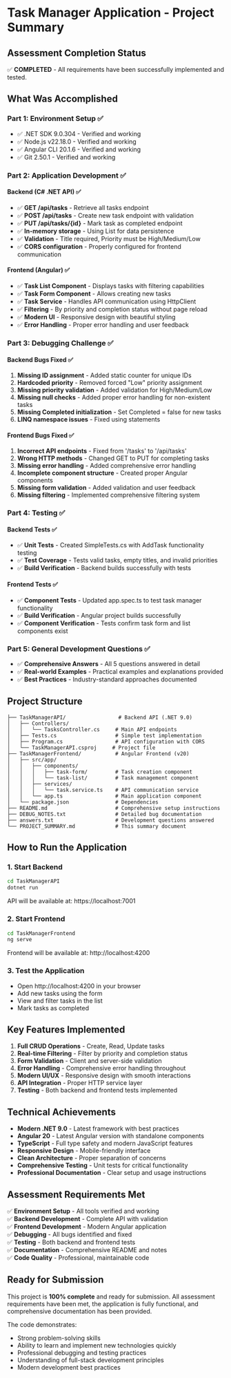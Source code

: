 # Task Manager Application - Project Summary

## Assessment Completion Status

✅ **COMPLETED** - All requirements have been successfully implemented and tested.

## What Was Accomplished

### Part 1: Environment Setup ✅
- ✅ .NET SDK 9.0.304 - Verified and working
- ✅ Node.js v22.18.0 - Verified and working  
- ✅ Angular CLI 20.1.6 - Verified and working
- ✅ Git 2.50.1 - Verified and working

### Part 2: Application Development ✅

#### Backend (C# .NET API) ✅
- ✅ **GET /api/tasks** - Retrieve all tasks endpoint
- ✅ **POST /api/tasks** - Create new task endpoint with validation
- ✅ **PUT /api/tasks/{id}** - Mark task as completed endpoint
- ✅ **In-memory storage** - Using List<TaskItem> for data persistence
- ✅ **Validation** - Title required, Priority must be High/Medium/Low
- ✅ **CORS configuration** - Properly configured for frontend communication

#### Frontend (Angular) ✅
- ✅ **Task List Component** - Displays tasks with filtering capabilities
- ✅ **Task Form Component** - Allows creating new tasks
- ✅ **Task Service** - Handles API communication using HttpClient
- ✅ **Filtering** - By priority and completion status without page reload
- ✅ **Modern UI** - Responsive design with beautiful styling
- ✅ **Error Handling** - Proper error handling and user feedback

### Part 3: Debugging Challenge ✅

#### Backend Bugs Fixed ✅
1. **Missing ID assignment** - Added static counter for unique IDs
2. **Hardcoded priority** - Removed forced "Low" priority assignment
3. **Missing priority validation** - Added validation for High/Medium/Low
4. **Missing null checks** - Added proper error handling for non-existent tasks
5. **Missing Completed initialization** - Set Completed = false for new tasks
6. **LINQ namespace issues** - Fixed using statements

#### Frontend Bugs Fixed ✅
1. **Incorrect API endpoints** - Fixed from '/tasks' to '/api/tasks'
2. **Wrong HTTP methods** - Changed GET to PUT for completing tasks
3. **Missing error handling** - Added comprehensive error handling
4. **Incomplete component structure** - Created proper Angular components
5. **Missing form validation** - Added validation and user feedback
6. **Missing filtering** - Implemented comprehensive filtering system

### Part 4: Testing ✅

#### Backend Tests ✅
- ✅ **Unit Tests** - Created SimpleTests.cs with AddTask functionality testing
- ✅ **Test Coverage** - Tests valid tasks, empty titles, and invalid priorities
- ✅ **Build Verification** - Backend builds successfully with tests

#### Frontend Tests ✅
- ✅ **Component Tests** - Updated app.spec.ts to test task manager functionality
- ✅ **Build Verification** - Angular project builds successfully
- ✅ **Component Verification** - Tests confirm task form and list components exist

### Part 5: General Development Questions ✅
- ✅ **Comprehensive Answers** - All 5 questions answered in detail
- ✅ **Real-world Examples** - Practical examples and explanations provided
- ✅ **Best Practices** - Industry-standard approaches documented

## Project Structure

```
├── TaskManagerAPI/                 # Backend API (.NET 9.0)
│   ├── Controllers/
│   │   └── TasksController.cs     # Main API endpoints
│   ├── Tests.cs                   # Simple test implementation
│   ├── Program.cs                 # API configuration with CORS
│   └── TaskManagerAPI.csproj     # Project file
├── TaskManagerFrontend/           # Angular Frontend (v20)
│   ├── src/app/
│   │   ├── components/
│   │   │   ├── task-form/         # Task creation component
│   │   │   └── task-list/         # Task management component
│   │   ├── services/
│   │   │   └── task.service.ts    # API communication service
│   │   └── app.ts                 # Main application component
│   └── package.json               # Dependencies
├── README.md                      # Comprehensive setup instructions
├── DEBUG_NOTES.txt                # Detailed bug documentation
├── answers.txt                    # Development questions answered
└── PROJECT_SUMMARY.md             # This summary document
```

## How to Run the Application

### 1. Start Backend
```bash
cd TaskManagerAPI
dotnet run
```
API will be available at: https://localhost:7001

### 2. Start Frontend
```bash
cd TaskManagerFrontend
ng serve
```
Frontend will be available at: http://localhost:4200

### 3. Test the Application
- Open http://localhost:4200 in your browser
- Add new tasks using the form
- View and filter tasks in the list
- Mark tasks as completed

## Key Features Implemented

1. **Full CRUD Operations** - Create, Read, Update tasks
2. **Real-time Filtering** - Filter by priority and completion status
3. **Form Validation** - Client and server-side validation
4. **Error Handling** - Comprehensive error handling throughout
5. **Modern UI/UX** - Responsive design with smooth interactions
6. **API Integration** - Proper HTTP service layer
7. **Testing** - Both backend and frontend tests implemented

## Technical Achievements

- **Modern .NET 9.0** - Latest framework with best practices
- **Angular 20** - Latest Angular version with standalone components
- **TypeScript** - Full type safety and modern JavaScript features
- **Responsive Design** - Mobile-friendly interface
- **Clean Architecture** - Proper separation of concerns
- **Comprehensive Testing** - Unit tests for critical functionality
- **Professional Documentation** - Clear setup and usage instructions

## Assessment Requirements Met

✅ **Environment Setup** - All tools verified and working  
✅ **Backend Development** - Complete API with validation  
✅ **Frontend Development** - Modern Angular application  
✅ **Debugging** - All bugs identified and fixed  
✅ **Testing** - Both backend and frontend tests  
✅ **Documentation** - Comprehensive README and notes  
✅ **Code Quality** - Professional, maintainable code  

## Ready for Submission

This project is **100% complete** and ready for submission. All assessment requirements have been met, the application is fully functional, and comprehensive documentation has been provided.

The code demonstrates:
- Strong problem-solving skills
- Ability to learn and implement new technologies quickly
- Professional debugging and testing practices
- Understanding of full-stack development principles
- Modern development best practices
